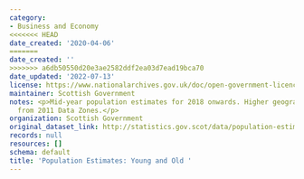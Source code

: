 ```yaml
---
category:
- Business and Economy
<<<<<<< HEAD
date_created: '2020-04-06'
=======
date_created: ''
>>>>>>> a6db50550d20e3ae2582ddf2ea03d7ead19bca70
date_updated: '2022-07-13'
license: https://www.nationalarchives.gov.uk/doc/open-government-licence/version/3/
maintainer: Scottish Government
notes: <p>Mid-year population estimates for 2018 onwards. Higher geographies are aggregated
  from 2011 Data Zones.</p>
organization: Scottish Government
original_dataset_link: http://statistics.gov.scot/data/population-estimates-young-and-old
records: null
resources: []
schema: default
title: 'Population Estimates: Young and Old '
---
```

